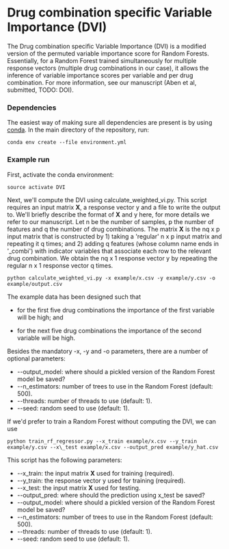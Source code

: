 # Drug combination specific Variable Importance (DVI) #

The Drug combination specific Variable Importance (DVI) is a modified version of the permuted variable importance score for Random Forests. Essentially, for a Random Forest trained simultaneously for multiple response vectors (multiple drug combinations in our case), it allows the inference of variable importance scores per variable and per drug combination. For more information, see our manuscript (Aben et al, submitted, TODO: DOI).

### Dependencies ###

The easiest way of making sure all dependencies are present is by using [conda](https://conda.io/docs/user-guide/install/download.html). In the main directory of the repository, run:
```
conda env create --file environment.yml
```

### Example run ###

First, activate the conda environment:
```
source activate DVI
```

Next, we'll compute the DVI using calculate\_weighted\_vi.py. This script requires an input matrix **X**, a response vector y and a file to write the output to. We'll briefly describe the format of **X** and y here, for more details we refer to our manuscript. Let n be the number of samples, p the number of features and q the number of drug combinations. The matrix **X** is the nq x p input matrix that is constructed by 1) taking a 'regular' n x p input matrix and repeating it q times; and 2) adding q features (whose column name ends in '\_combi') with indicator variables that associate each row to the relevant drug combination. We obtain the nq x 1 response vector y by repeating the regular n x 1 response vector q times.
```
python calculate_weighted_vi.py -x example/x.csv -y example/y.csv -o example/output.csv
```
The example data has been designed such that

* for the first five drug combinations the importance of the first variable will be high; and

* for the next five drug combinations the importance of the second variable will be high.

Besides the mandatory -x, -y and -o parameters, there are a number of optional parameters:

* --output\_model: where should a pickled version of the Random Forest model be saved?
* --n\_estimators: number of trees to use in the Random Forest (default: 500).
* --threads: number of threads to use (default: 1).
* --seed: random seed to use (default: 1).

If we'd prefer to train a Random Forest without computing the DVI, we can use
```
python train_rf_regressor.py --x_train example/x.csv --y_train example/y.csv --x\_test example/x.csv --output_pred example/y_hat.csv
```
This script has the following parameters:

* --x\_train: the input matrix **X** used for training (required).
* --y\_train: the response vector y used for training (required).
* --x\_test: the input matrix **X** used for testing.
* --output\_pred: where should the prediction using x_test be saved?
* --output\_model: where should a pickled version of the Random Forest model be saved?
* --n\_estimators: number of trees to use in the Random Forest (default: 500).
* --threads: number of threads to use (default: 1).
* --seed: random seed to use (default: 1).

